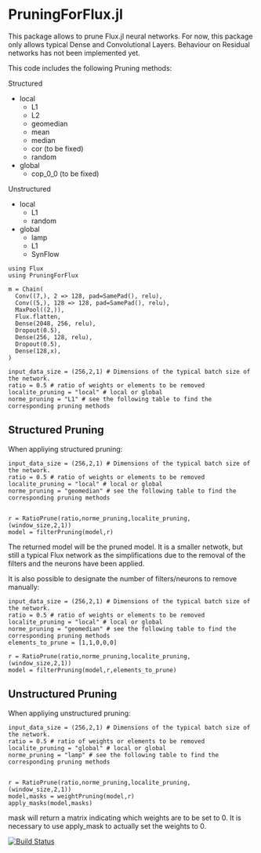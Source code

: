 # PruningForFlux.jl

This package allows to prune Flux.jl neural networks. 
For now, this package only allows typical Dense and Convolutional Layers. Behaviour on Residual networks has not been implemented yet. 

This code includes the following Pruning methods: 


Structured

- local
  - L1
  - L2
  - geomedian
  - mean
  - median
  - cor (to be fixed)
  - random
- global
  - cop_0_0 (to be fixed)

Unstructured

- local
  - L1
  - random 
- global
  - lamp
  - L1
  - SynFlow


``` 
using Flux
using PruningForFlux

m = Chain(
  Conv((7,), 2 => 128, pad=SamePad(), relu),
  Conv((5,), 128 => 128, pad=SamePad(), relu),
  MaxPool((2,)),
  Flux.flatten,
  Dense(2048, 256, relu), 
  Dropout(0.5),
  Dense(256, 128, relu),
  Dropout(0.5),
  Dense(128,x),
)

input_data_size = (256,2,1) # Dimensions of the typical batch size of the network.
ratio = 0.5 # ratio of weights or elements to be removed
localite_pruning = "local" # local or global
norme_pruning = "L1" # see the following table to find the corresponding pruning methods 
```

## Structured Pruning
When appliying structured pruning: 
```
input_data_size = (256,2,1) # Dimensions of the typical batch size of the network.
ratio = 0.5 # ratio of weights or elements to be removed
localite_pruning = "local" # local or global
norme_pruning = "geomedian" # see the following table to find the corresponding pruning methods 


r = RatioPrune(ratio,norme_pruning,localite_pruning, (window_size,2,1))
model = filterPruning(model,r)
```

The returned model will be the pruned model. It is a smaller netwotk, but still a typical Flux network as the simplifications due to the removal of the filters and the neurons have been applied. 



It is also possible to designate the number of filters/neurons to remove manually: 

```
input_data_size = (256,2,1) # Dimensions of the typical batch size of the network.
ratio = 0.5 # ratio of weights or elements to be removed
localite_pruning = "local" # local or global
norme_pruning = "geomedian" # see the following table to find the corresponding pruning methods 
elements_to_prune = [1,1,0,0,0]

r = RatioPrune(ratio,norme_pruning,localite_pruning, (window_size,2,1))
model = filterPruning(model,r,elements_to_prune)
```



## Unstructured Pruning
When appliying unstructured pruning:

```
input_data_size = (256,2,1) # Dimensions of the typical batch size of the network.
ratio = 0.5 # ratio of weights or elements to be removed
localite_pruning = "global" # local or global
norme_pruning = "lamp" # see the following table to find the corresponding pruning methods 


r = RatioPrune(ratio,norme_pruning,localite_pruning, (window_size,2,1))
model,masks = weightPruning(model,r)
apply_masks(model,masks)
```

mask will return a matrix indicating which weights are to be set to 0. It is necessary to use apply_mask to actually set the weights to 0. 




[![Build Status](https://github.com/EBothereau/FluxPruning/actions/workflows/CI.yml/badge.svg?branch=main)](https://github.com/EBothereau/FluxPruning/actions/workflows/CI.yml?query=branch%3Amain)
